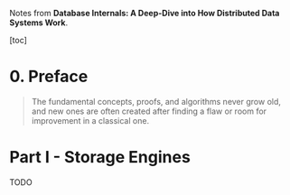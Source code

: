 Notes from **Database Internals: A Deep-Dive into How Distributed Data Systems Work**.

[toc]

# 0. Preface

> The fundamental concepts, proofs, and algorithms never grow old, and new ones are often created after finding a flaw or room for improvement in a classical one.

# Part I - Storage Engines

TODO
